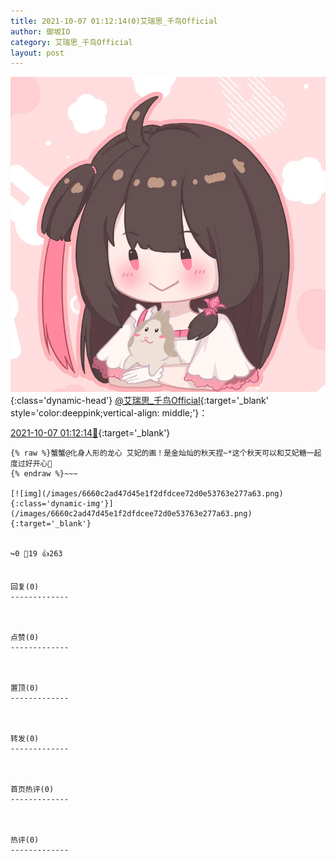 ```yaml
---
title: 2021-10-07 01:12:14(0)艾瑞思_千鸟Official
author: 御坂IO
category: 艾瑞思_千鸟Official
layout: post
---
```


![img](/images/7e08840c56f251de28bdf766b647bd5fe9a5d50a.jpg){:class='dynamic-head'}
[@艾瑞思_千鸟Official](https://space.bilibili.com/1090010845/dynamic){:target='_blank' style='color:deeppink;vertical-align: middle;'}：

[2021-10-07 01:12:14🔗](https://t.bilibili.com/578540401239051370){:target='_blank'}

~~~
{% raw %}蟹蟹@化身人形的龙心 艾妃的画！是金灿灿的秋天捏~*这个秋天可以和艾妃糖一起度过好开心🥳
{% endraw %}~~~

[![img](/images/6660c2ad47d45e1f2dfdcee72d0e53763e277a63.png){:class='dynamic-img'}](/images/6660c2ad47d45e1f2dfdcee72d0e53763e277a63.png){:target='_blank'}


↪️0 💬19 👍263


回复(0)
-------------



点赞(0)
-------------



置顶(0)
-------------



转发(0)
-------------



首页热评(0)
-------------



热评(0)
-------------



